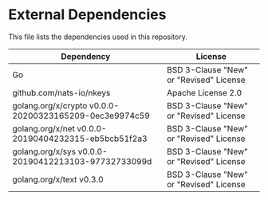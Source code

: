 # External Dependencies

This file lists the dependencies used in this repository.

| Dependency | License |
|-|-|
| Go | BSD 3-Clause "New" or "Revised" License |
| github.com/nats-io/nkeys | Apache License 2.0 |
| golang.org/x/crypto v0.0.0-20200323165209-0ec3e9974c59 | BSD 3-Clause "New" or "Revised" License |
| golang.org/x/net v0.0.0-20190404232315-eb5bcb51f2a3 | BSD 3-Clause "New" or "Revised" License |
| golang.org/x/sys v0.0.0-20190412213103-97732733099d | BSD 3-Clause "New" or "Revised" License |
| golang.org/x/text v0.3.0 | BSD 3-Clause "New" or "Revised" License |
